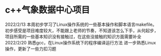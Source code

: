 # c++气象数据中心项目
2022/2/13
本周初步学习了Linux操作系统的一些基本操作和脚本语言makefile。
初步感受是项目难度较大，不能跟上老师的节奏，不知道该怎么下手，从何起步，项目所需的一些基本知识没有接触过，在这些没接触的知识方面需要补全
2022/2/20
熟悉gcc，在Linux操作系统下的程序编译运行方法
进一步熟悉Linux操作，更新了一些力扣习题
